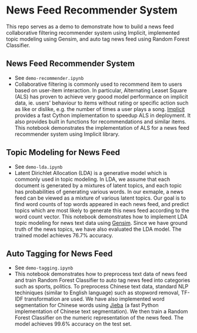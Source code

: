 # News Feed Recommender System

This repo serves as a demo to demonstrate how to build a news feed collaborative filtering recommender system using Implicit, implemented topic modeling using Gensim, and auto tag news feed using Random Forest Classifier. 

## News Feed Recommender System

* See `demo-recommender.ipynb`
* Collaborative filtering is commonly used to recommend item to users based on user-item interaction. In particular, Alternating Leaset Square (ALS) has proven to achieve very goood model performance on implicit data, ie. users' behaviour to items without rating or specific action such as like or dislike, e.g. the number of times a user plays a song. [Implicit](https://github.com/benfred/implicit) provides a fast Cython implementation to speedup ALS in deployment. It also provides built in functions for recommendations and similar items. This notebook demonstrates the implementation of ALS for a news feed recommender system using Implicit library.

## Topic Modeling for News Feed

* See `demo-lda.ipynb`
*  Latent Dirichlet Allocation (LDA) is a generative model which is commonly used in topic modeling. In LDA, we assume that each document is generated by a mixtures of latent topics, and each topic has probabilities of generating various words. In our exmaple, a news feed can be viewed as a mixture of various latent topics. Our goal is to find word counts of top words appeared in each news feed, and predict topics which are most likely to generate this news feed according to the word count vector. This notebook demonstrates how to implement LDA topic modeling for news text data using [Gensim](https://radimrehurek.com/gensim/index.html). Since we have ground truth of the news topics, we have also evaluated the LDA model. The trained model achieves 76.7% accuracy.

## Auto Tagging for News Feed

* See `demo-tagging.ipynb`
* This notebook demonstrates how to preprocess text data of news feed and train Random Forest Classifier to auto tag news feed into categories such as sports, politics. To preprocess Chinese text data, standard NLP techiniques (similar to English language) such as stopword removal, TF-IDF transformation are used. We have also implemented word segmentation for Chinese words using [Jieba](https://github.com/fxsjy/jieba) (a fast Python implementation of Chinese text segmentation). We then train a Random Forest Classifier on the numeric representation of the news feed. The model achieves 99.6% accuracy on the test set.